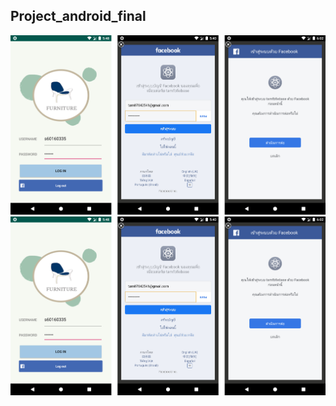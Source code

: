 ## Project_android_final
![alt text](https://github.com/chanikan07/Project_android_final/blob/master/screenshot/Login.jpg)
![alt text](https://github.com/chanikan07/Project_android_final/blob/master/screenshot/Login.jpg)
